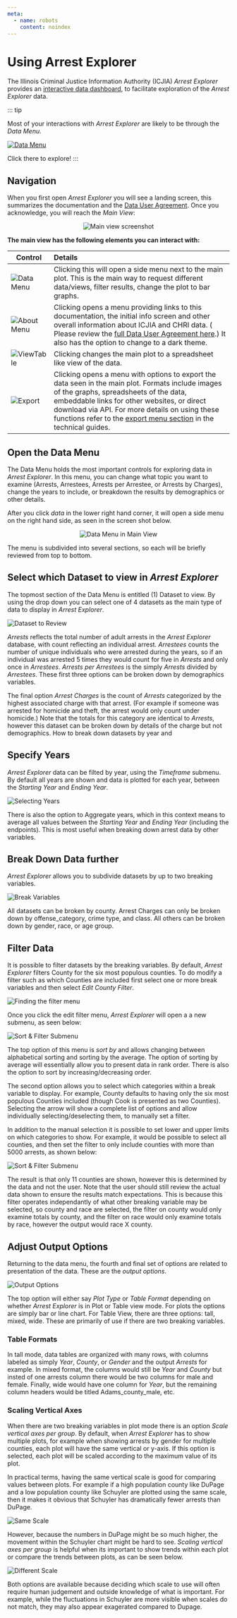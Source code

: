 ```yaml
---
meta:
  - name: robots
    content: noindex
---
```


# Using Arrest Explorer

The Illinois Criminal Justice Information Authority (ICJIA) _Arrest Explorer_ provides an [interactive data dashboard](https://icjia.illinois.gov/arrestexplorer/), to facilitate exploration of the _Arrest Explorer_ data.

::: tip

Most of your interactions with _Arrest Explorer_ are likely to be through the _Data Menu_.

[![Data Menu](/assets/data-menu-icon.PNG)](#open-the-data-menu)

Click there to explore!
:::

## Navigation

When you first open _Arrest Explorer_ you will see a landing screen, this summarizes the documentation and the [Data User Agreement](/user_agreement). Once you acknowledge, you will reach the _Main View_:

<div style="text-align:center">

![Main view screenshot](/assets/main-view.png)

</div>

**The main view has the following elements you can interact with:**

| Control                                      | Details                                                                                                                                                                                                                                                                                                                                     |
| -------------------------------------------- | :------------------------------------------------------------------------------------------------------------------------------------------------------------------------------------------------------------------------------------------------------------------------------------------------------------------------------------------ |
| ![Data Menu](/assets/data-menu-icon.PNG)     | Clicking this will open a side menu next to the main plot. This is the main way to request different data/views, filter results, change the plot to bar graphs.                                                                                                                                                                             |
| ![About Menu](/assets/about-icon.PNG)        | Clicking opens a menu providing links to this documentation, the initial info screen and other overall information about ICJIA and CHRI data. ( Please review the [full Data User Agreement here](/user_agreement).) It also has the option to change to a dark theme.                                                                      |
| ![ViewTable](/assets/view-as-table-icon.PNG) | Clicking changes the main plot to a spreadsheet like view of the data.                                                                                                                                                                                                                                                                      |
| ![Export](/assets/export.PNG)                | Clicking opens a menu with options to export the data seen in the main plot. Formats include images of the graphs, spreadsheets of the data, embeddable links for other websites, or direct download via API. For more details on using these functions refer to the [export menu section](/technical/export-data) in the technical guides. |

## Open the Data Menu

The Data Menu holds the most important controls for exploring data in _Arrest Explorer_. In this menu, you can change what topic you want to examine (Arrests, Arrestees, Arrests per Arrestee, or Arrests by Charges), change the years to include, or breakdown the results by demographics or other details.

After you click _data_ in the lower right hand corner, it will open a side menu on the right hand side, as seen in the screen shot below.

<div style="text-align:center">

![Data Menu in Main View](/assets/data-menu-open.PNG)

</div>

The menu is subdivided into several sections, so each will be briefly reviewed from top to bottom.

## Select which Dataset to view in _Arrest Explorer_

The topmost section of the Data Menu is entitled (1) Dataset to view. By using the drop down you can select one of 4 datasets as the main type of data to display in _Arrest Explorer_.

<div style="text-align:left">

![Dataset to Review](/assets/1-dataset-to-review.PNG)

</div>

_Arrests_ reflects the total number of adult arrests in the _Arrest Explorer_ database, with count reflecting an individual arrest. _Arrestees_ counts the number of unique individuals who were arrested during the years, so if an individual was arrested 5 times they would count for five in _Arrests_ and only once in _Arrestees_. _Arrests per Arrestees_ is the simply _Arrests_ divided by _Arrestees_. These first three options can be broken down by demographics variables.

The final option _Arrest Charges_ is the count of _Arrests_ categorized by the highest associated charge with that arrest. (For example if someone was arrested for homicide and theft, the arrest would only count under homicide.) Note that the totals for this category are identical to _Arrests_, however this dataset can be broken down by details of the charge but not demographics. How to break down datasets by year and

## Specify Years

_Arrest Explorer_ data can be filted by year, using the _Timeframe_ submenu. By default all years are shown and data is plotted for each year, between the _Starting Year_ and _Ending Year_.

<div style="text-align:left">

![Selecting Years](/assets/2-timeframe.PNG)

</div>

There is also the option to Aggregate years, which in this context means to average all values between the _Starting Year_ and _Ending Year_ (including the endpoints). This is most useful when breaking down arrest data by other variables.

## Break Down Data further

_Arrest Explorer_ allows you to subdivide datasets by up to two breaking variables.

![Break Variables](/assets/3-break-variables.PNG)

All datasets can be broken by county. Arrest Charges can only be broken down by offense_category, crime type, and class. All others can be broken down by gender, race, or age group.

## Filter Data

It is possible to filter datasets by the breaking variables. By default, _Arrest Explorer_ filters County for the six most populous counties. To do modify a filter such as which Counties are included first select one or more break variables and then select _Edit County Filter_.

![Finding the filter menu](/assets/break-by-variables-open.PNG)

Once you click the edit filter menu, _Arrest Explorer_ will open a a new submenu, as seen below:

![Sort & Filter Submenu](/assets/sort-and-filter-submenu.PNG)

The top option of this menu is _sort by_ and allows changing between alphabetical sorting and sorting by the average. The option of sorting by average will essentially allow you to present data in rank order. There is also the option to sort by increasing/decreasing order.

The second option allows you to select which categories within a break variable to display. For example, County defaults to having only the six most populous Counties included (though Cook is presented as two Counties). Selecting the arrow will show a complete list of options and allow individually selecting/deselecting them, to manually set a filter.

In addition to the manual selection it is possible to set lower and upper limits on which categories to show. For example, it would be possible to select all counties, and then set the filter to only include counties with more than 5000 arrests, as shown below:

![Sort & Filter Submenu](/assets/filtered-sort-menu.PNG)

The result is that only 11 counties are shown, however this is determined by the data and not the user. Note that the user should still review the actual data shown to ensure the results match expectations. This is because this filter operates independantly of what other breaking variable may be selected, so county and race are selected, the filter on county would only examine totals by county, and the filter on race would only examine totals by race, however the output would race X county.

## Adjust Output Options

Returning to the data menu, the fourth and final set of options are related to presentation of the data. These are the _output options_.

![Output Options](/assets/4-output-options.PNG)

The top option will either say _Plot Type_ or _Table Format_ depending on whether _Arrest Explorer_ is in Plot or Table view mode. For plots the options are simply bar or line chart. For Table View, there are three options: tall, mixed, wide. These are primarily of use if there are two breaking variables.

### Table Formats

In tall mode, data tables are organized with many rows, with columns labeled as simply _Year_, _County_, or _Gender_ and the output _Arrests_ for example. In mixed format, the columns would still be _Year_ and _County_ but insted of one arrests column there would be two columns for male and female. Finally, wide would have one column for _Year_, but the remaining column headers would be titled Adams_county_male, etc.

### Scaling Vertical Axes

When there are two breaking variables in plot mode there is an option _Scale vertical axes per group_. By default, when _Arrest Explorer_ has to show multiple plots, for example when showing arrests by gender for multiple counties, each plot will have the same vertical or y-axis. If this option is selected, each plot will be scaled according to the maximum value of its plot.

In practical terms, having the same vertical scale is good for comparing values between plots. For example if a high population county like DuPage and a low population county like Schuyler are plotted using the same scale, then it makes it obvious that Schuyler has dramatically fewer arrests than DuPage.

![Same Scale](/assets/same_scale.PNG)

However, because the numbers in DuPage might be so much higher, the movement within the Schuyler chart might be hard to see. _Scaling vertical axes per group_ is helpful when its important to show trends within each plot or compare the trends between plots, as can be seen below.

![Different Scale](/assets/different-scale.PNG)

Both options are available because deciding which scale to use will often require human judgement and outside knowledge of what is important. For example, while the fluctuations in Schuyler are more visible when scales do not match, they may also appear exagerated compared to Dupage.

<FundingStatement />

